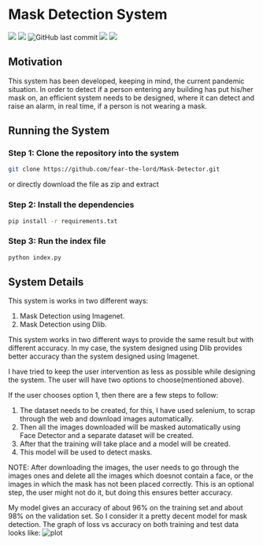 # Mask Detection System

<img src="https://img.shields.io/github/repo-size/fear-the-lord/Mask-Detector"> <img src="https://img.shields.io/github/license/fear-the-lord/Mask-Detector"> <img alt="GitHub last commit" src="https://img.shields.io/github/last-commit/fear-the-lord/Mask-Detector"> <img src = "https://hitcounter.pythonanywhere.com/count/tag.svg?url=https://github.com/fear-the-lord/Mask-Detector"> <img src = "https://img.shields.io/badge/dependencies-up%20to%20date-brightgreen">

## Motivation
This system has been developed, keeping in mind, the current pandemic situation. In order to detect if a person entering any building has put his/her mask on, 
an efficient system needs to be designed, where it can detect and raise an alarm, in real time, if a person is not wearing a mask. 

## Running the System

### Step 1: Clone the repository into the system
```bash
git clone https://github.com/fear-the-lord/Mask-Detector.git
```
or directly download the file as zip and extract

### Step 2: Install the dependencies
```bash
pip install -r requirements.txt
```

### Step 3: Run the index file
```bash
python index.py
```

## System Details
This system is works in two different ways: 
1. Mask Detection using Imagenet.
2. Mask Detection using Dlib. 

This system works in two different ways to provide the same result but with different accuracy. 
In my case, the system designed using Dlib provides better accuracy than the system designed using Imagenet. 

I have tried to keep the user intervention as less as possible while designing the system.
The user will have two options to choose(mentioned above). 

If the user chooses option 1, then there are a few steps to follow: 
1. The dataset needs to be created, for this, I have used selenium, to scrap through the web and download images automatically. 
2. Then all the images downloaded will be masked automatically using Face Detector and a separate dataset will be created. 
3. After that the training will take place and a model will be created. 
4. This model will be used to detect masks. 

NOTE: After downloading the images, the user needs to go through the images ones and delete all the images which doesnot contain a face, or the images in which 
the mask has not been placed correctly. This is an optional step, the user might not do it, but doing this ensures better accuracy. 

My model gives an accuracy of about 96% on the training set and about 98% on the validation set. So I consider it a pretty decent model for mask detection. 
The graph of loss vs accuracy on both training and test data looks like: 
![plot](https://user-images.githubusercontent.com/35571958/108630831-e9b30880-748c-11eb-93d6-3160882f8c21.png)
